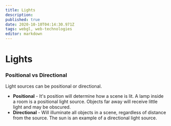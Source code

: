 ```yaml
---
title: Lights
description: 
published: true
date: 2020-10-10T04:14:30.971Z
tags: webgl, web-technologies
editor: markdown
---
```


# Lights


### Positional vs Directional
Light sources can be positional or directional.
* **Positional** - It's position will determine how a scene is lit. A lamp inside a room is a positional light source. Objects far away will receive little light and may be obscured. 
* **Directional** - Will illuminate all objects in a scene, regardless of distance from the source. The sun is an example of a directional light source.
